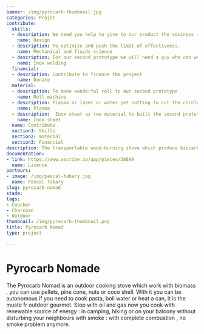 ```yaml
---
banner: /img/pyrocarb-thumbnail.jpg
categories: Projet
contribute:
  skills:
  - description: We need you help to give to our product the sexiness it will need in the future.
    name: Design
  - description: To optimize and push the limit of effectivness.
    name: Mechanical and fluids science
  - description: For our second prototype we will need a guy who can weld inox.
    name: Inox welding
  financial:
  - description: Contribute to finance the project
    name: Donate
  material:
  - description: To make wonderful roll to our second prototype
    name: Roll machine
  - description: Plasma or laser or water jet cutting to cut the circle of the second prototype with a clean cut
    name: Plasma
  - description:  Inox sheet as row material to built the second prototype
    name: Inox sheet
  name: Contribute
  section1: Skills
  section2: material
  section3: Financial
description: The transportable wood-burning stove which produce biocarb with a very clean combustion.
documentation:
- link: https://www.ascribe.io/app/pieces/28699
  name: Licence
porteurs:
- image: /img/pascal-tabary.jpg
  name: Pascal Tabary
slug: pyrocarb-nomad
stade:
tags:
- Coocker
- Charcoan
- Outdoor
thumbnail: /img/pyrocarb-thumbnail.png
title: Pyrocarb Nomad
type: project

---
```

# Pyrocarb Nomade

The Pyrocarb Nomad is an outdoor cooking stove which work with biomass , you can use pellets, pine cone, nuts or coco shell.
With it you can be autonomous if you need to cook pasta, boil water or heat a can, it is the muste fr outdoor gourmet.
Stop with oil and gas now you cook with renewable source of energy : in camping, hiking or on your balcony without disturbing your neighbours  with smoke : with complete combustion , no smoke problem anymore.

